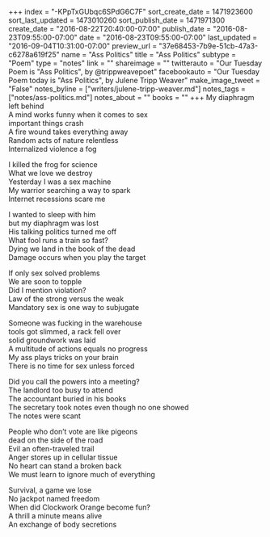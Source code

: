 +++
index = "-KPpTxGUbqc6SPdG6C7F"
sort_create_date = 1471923600
sort_last_updated = 1473010260
sort_publish_date = 1471971300
create_date = "2016-08-22T20:40:00-07:00"
publish_date = "2016-08-23T09:55:00-07:00"
date = "2016-08-23T09:55:00-07:00"
last_updated = "2016-09-04T10:31:00-07:00"
preview_url = "37e68453-7b9e-51cb-47a3-c6278a619f25"
name = "Ass Politics"
title = "Ass Politics"
subtype = "Poem"
type = "notes"
link = ""
shareimage = ""
twitterauto = "Our Tuesday Poem is \"Ass Politics\", by @trippweavepoet"
facebookauto = "Our Tuesday Poem today is \"Ass Politics\", by Julene Tripp Weaver"
make_image_tweet = "False"
notes_byline = ["writers/julene-tripp-weaver.md"]
notes_tags = ["notes/ass-politics.md"]
notes_about = ""
books = ""
+++
My diaphragm left behind<br>
A mind works funny when it comes to sex<br>
important things crash<br>
A fire wound takes everything away<br>
Random acts of nature relentless<br>
Internalized violence a fog

I killed the frog for science<br>
What we love we destroy<br>
Yesterday I was a sex machine<br>
My warrior searching a way to spark<br>
Internet recessions scare me

I wanted to sleep with him<br>
but my diaphragm was lost<br>
His talking politics turned me off<br>
What fool runs a train so fast?<br>
Dying we land in the book of the dead<br>
Damage occurs when you play the target

If only sex solved problems<br>
We are soon to topple<br>
Did I mention violation?<br>
Law of the strong versus the weak<br>
Mandatory sex is one way to subjugate

Someone was fucking in the warehouse<br>
tools got slimmed, a rack fell over<br>
solid groundwork was laid<br>
A multitude of actions equals no progress<br>
My ass plays tricks on your brain<br>
There is no time for sex unless forced

Did you call the powers into a meeting?<br>
The landlord too busy to attend<br>
The accountant buried in his books<br>
The secretary took notes even though no one showed<br>
The notes were scant

People who don’t vote are like pigeons<br>
dead on the side of the road<br>
Evil an often-traveled trail<br>
Anger stores up in cellular tissue<br>
No heart can stand a broken back<br>
We must learn to ignore much of everything

Survival, a game we lose<br>
No jackpot named freedom<br>
When did Clockwork Orange become fun?<br>
A thrill a minute means alive<br>
An exchange of body secretions
